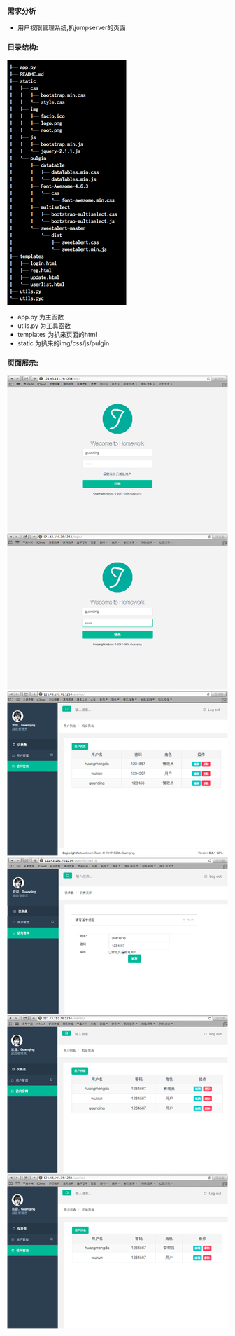 ### 需求分析

* 用户权限管理系统,扒jumpserver的页面

### 目录结构:
![逻辑结构](./image/logical_structure.png)

* app.py 为主函数
* utils.py 为工具函数
* templates 为扒来页面的html
* static 为扒来的img/css/js/pulgin


### 页面展示:
![注册页](./image/reg.png)
![登录页](./image/login.png)
![用户列表页](./image/userlist.png)
![编辑页](./image/edit.png)
![修改页](./image/update.png)
![删除页](./image/del.png)

